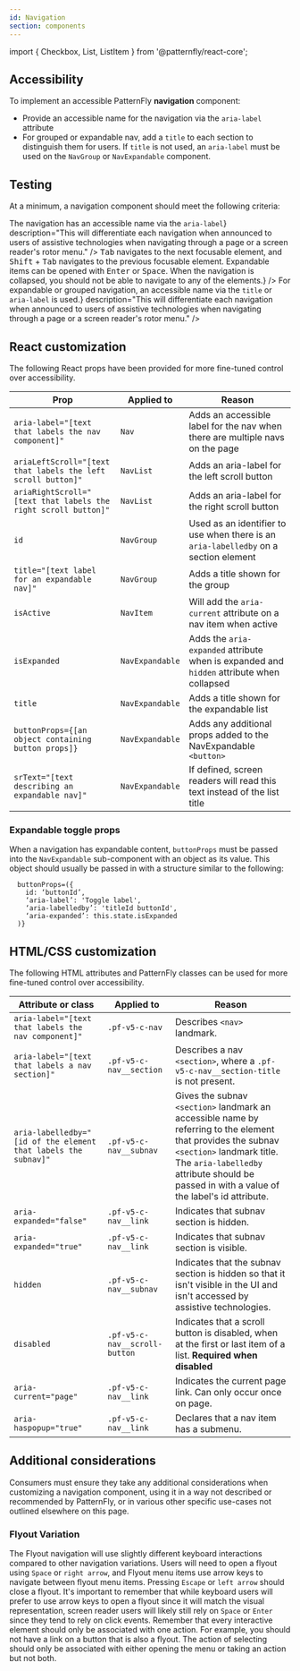 ```yaml
---
id: Navigation
section: components
---
```


import { Checkbox, List, ListItem } from '@patternfly/react-core';


## Accessibility

To implement an accessible PatternFly **navigation** component:
- Provide an accessible name for the navigation via the `aria-label` attribute
- For grouped or expandable nav, add a `title` to each section to distinguish them for users. If `title` is not used, an `aria-label` must be used on the `NavGroup` or `NavExpandable` component.



## Testing

At a minimum, a navigation component should meet the following criteria:

<List isPlain>
  <ListItem>
    <Checkbox id="navigation-a11y-checkbox-1" label={<span>The navigation has an accessible name via the <code className="ws-code">aria-label</code></span>} description="This will differentiate each navigation when announced to users of assistive technologies when navigating through a page or a screen reader's rotor menu." />
  </ListItem>
  <ListItem>
    <Checkbox id="navigation-a11y-checkbox-2" label="Standard keyboard navigation can be used to navigate between focusable elements within the navigation." description={<span><kbd>Tab</kbd> navigates to the next focusable element, and <kbd>Shift</kbd> + <kbd>Tab</kbd> navigates to the previous focusable element. Expandable items can be opened with <kbd>Enter</kbd> or <kbd>Space</kbd>.  When the navigation is collapsed, you should not be able to navigate to any of the elements.</span>} />
  </ListItem>
  <ListItem>
    <Checkbox id="navigation-a11y-checkbox-3" label={<span>For expandable or grouped navigation, an accessible name via the <code className="ws-code">title</code> or <code className="ws-code">aria-label</code> is used.</span>} description="This will differentiate each navigation when announced to users of assistive technologies when navigating through a page or a screen reader's rotor menu." />
  </ListItem>
</List>



## React customization

The following React props have been provided for more fine-tuned control over accessibility.

| Prop | Applied to | Reason | 
|---|---|---|
| `aria-label="[text that labels the nav component]"` | `Nav` | 	Adds an accessible label for the nav when there are multiple navs on the page |
| `ariaLeftScroll="[text that labels the left scroll button]"` | `NavList` | Adds an aria-label for the left scroll button |
| `ariaRightScroll="[text that labels the right scroll button]"` | `NavList` | Adds an aria-label for the right scroll button |
| `id` | `NavGroup` | Used as an identifier to use when there is an `aria-labelledby` on a section element |
| `title="[text label for an expandable nav]"` | `NavGroup` | Adds a title shown for the group |
| `isActive` | `NavItem` |  Will add the `aria-current` attribute on a nav item when active |
| `isExpanded` | `NavExpandable` | Adds the `aria-expanded` attribute when is expanded and `hidden` attribute when collapsed |
| `title` | `NavExpandable` | Adds a title shown for the expandable list |
| `buttonProps={[an object containing button props]}` | `NavExpandable` | Adds any additional props added to the NavExpandable `<button>`|
| `srText="[text describing an expandable nav]"` | `NavExpandable` | If defined, screen readers will read this text instead of the list title |


### Expandable toggle props

When a navigation has expandable content, `buttonProps` must be passed into the `NavExpandable` sub-component with an object as its value. This object should usually be passed in with a structure similar to the following:

```noLive
  buttonProps=({
    id: ‘buttonId’, 
    ‘aria-label’: 'Toggle label', 
    ‘aria-labelledby’: 'titleId buttonId', 
    ‘aria-expanded’: this.state.isExpanded
  )}
  ```


## HTML/CSS customization

The following HTML attributes and PatternFly classes can be used for more fine-tuned control over accessibility.

| Attribute or class | Applied to | Reason |
| -- | -- | -- |
| `aria-label="[text that labels the nav component]"` | `.pf-v5-c-nav` |  Describes `<nav>` landmark. |
| `aria-label="[text that labels a nav section]"` | `.pf-v5-c-nav__section` |  Describes a nav `<section>`, where a `.pf-v5-c-nav__section-title` is not present. |
| `aria-labelledby="[id of the element that labels the subnav]"` | `.pf-v5-c-nav__subnav` |  Gives the subnav `<section>` landmark an accessible name by referring to the element that provides the subnav `<section>` landmark title. The `aria-labelledby` attribute should be passed in with a value of the label's id attribute.|
| `aria-expanded="false"` | `.pf-v5-c-nav__link` |  Indicates that subnav section is hidden. |
| `aria-expanded="true"` | `.pf-v5-c-nav__link` |  Indicates that subnav section is visible. |
| `hidden` | `.pf-v5-c-nav__subnav` |  Indicates that the subnav section is hidden so that it isn't visible in the UI and isn't accessed by assistive technologies. |
| `disabled` | `.pf-v5-c-nav__scroll-button` | Indicates that a scroll button is disabled, when at the first or last item of a list. **Required when disabled** |
| `aria-current="page"` | `.pf-v5-c-nav__link` |  Indicates the current page link. Can only occur once on page. |
| `aria-haspopup="true"` | `.pf-v5-c-nav__link` | Declares that a nav item has a submenu. |


## Additional considerations

Consumers must ensure they take any additional considerations when customizing a navigation component, using it in a way not described or recommended by PatternFly, or in various other specific use-cases not outlined elsewhere on this page.


### Flyout Variation

The Flyout navigation will use slightly different keyboard interactions compared to other navigation variations. Users will need to open a flyout using `Space` or `right arrow`, and Flyout menu items use arrow keys to navigate between flyout menu items. Pressing `Escape` or `left arrow` should close a flyout. It's important to remember that while keyboard users will prefer to use arrow keys to open a flyout since it will match the visual representation, screen reader users will likely still rely on `Space` or `Enter` since they tend to rely on click events. Remember that every interactive element should only be associated with one action. For example, you should not have a link on a button that is also a flyout. The action of selecting should only be associated with either opening the menu or taking an action but not both.
